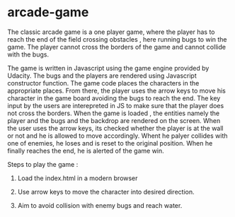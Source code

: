 # arcade-game

The classic arcade game is a one player game, where the player has to reach the end of the field crossing obstacles , here running bugs to win the game. The player cannot cross the borders of the game and cannot collide with the bugs. 

The game is written in Javascript using the game engine provided by Udacity. The bugs and the players are rendered using Javascript constructor function. The game code places the characters in the appropriate places. From there, the player uses the arrow keys to move his character in the game board avoiding the bugs to reach the end. The key input by the users are interepreted in JS to make sure that the player does not cross the borders.
When the game is loaded , the entities namely the player and the bugs and the backdrop are rendered on the screen. When the user uses the arrow keys, its checked whether the player is at the wall or not and he is allowed to move accordingly. Whent he palyer collides with one of enemies, he loses and is reset to the original position. When he finally reaches the end, he is alerted of the game win.

Steps to play the game :

1. Load the index.html in a modern browser

2. Use arrow keys to move the character into desired direction.

3. Aim to avoid collision with enemy bugs and reach water.
